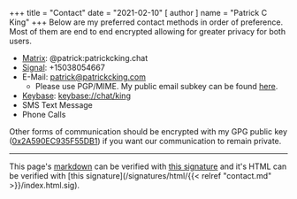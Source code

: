+++
title = "Contact"
date = "2021-02-10"
[ author ]
  name = "Patrick C King"
+++
Below are my preferred contact methods in order of preference. Most of them are end to end encrypted allowing for greater privacy for both users.

* [Matrix](https://matrix.org/): @patrick:patrickcking.chat
* [Signal](https://www.signal.org/): +15038054667
* E-Mail: patrick@patrickcking.com
    * Please use PGP/MIME. My public email subkey can be found [here](/email.key).
* [Keybase](https://keybase.io): [keybase://chat/king](keybase://chat/king)
* SMS Text Message
* Phone Calls

Other forms of communication should be encrypted with my GPG public key ([0x2A590EC935F55DB1](https://keyserver.ubuntu.com/pks/lookup?search=0x2A590EC935F55DB1&fingerprint=on&op=index)) if you want our communication to remain private.


---
This page's [markdown](https://raw.githubusercontent.com/mr-mustash/patrickcking.com/master/hugo/content/contact.md}) can be verified with [this signature](/signatures/markdown/contact.md.sig) and it's HTML can be verified with [this signature](/signatures/html/{{< relref "contact.md" >}}/index.html.sig).
